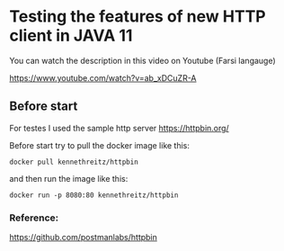# Testing the features of new HTTP client in JAVA 11
You can watch the description in this video on Youtube (Farsi langauge)

https://www.youtube.com/watch?v=ab_xDCuZR-A

## Before start
For testes I used the sample http server https://httpbin.org/

Before start try to pull the docker image like this:

`docker pull kennethreitz/httpbin`

and then run the image like this:

`docker run -p 8080:80 kennethreitz/httpbin`

### Reference:
https://github.com/postmanlabs/httpbin
